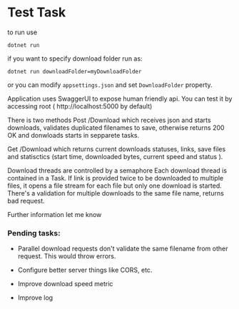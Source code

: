 # Test Task

to run use

`dotnet run`

if you want to specify download folder run as:

`dotnet run downloadFolder=myDownloadFolder`

or you can modify `appsettings.json` and set `DownloadFolder` property.

Application uses SwaggerUI to expose human friendly api. You can test it by accessing root ( http://localhost:5000 by default)


There is two methods
Post /Download which receives json and starts downloads, validates duplicated filenames to save, otherwise returns 200 OK and donwloads starts in sepparete tasks.

Get /Download which returns current downloads statuses, links, save files and statisctics (start time, downloaded bytes, current speed and status ).


Download threads are controlled by a semaphore
Each download thread is contained in a Task. If link is provided twice to be downloaded to multiple files, it opens a file stream for each file but only one download is started.
There's a validation for multiple downloads to the same file name, returns bad request.

Further information let me know

### Pending tasks:

- Parallel download requests don't validate the same filename from other request. This would throw errors.

- Configure better server things like CORS, etc.

- Improve download speed metric

- Improve log

